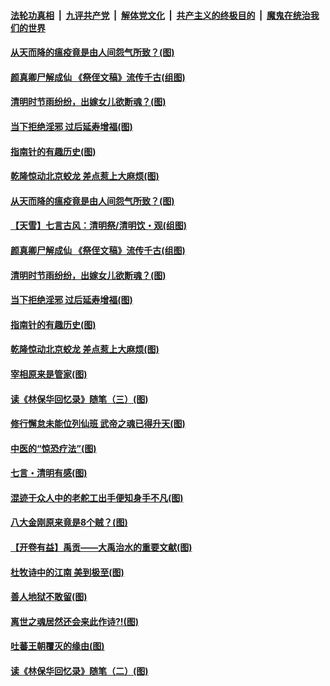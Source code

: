 

####  [法轮功真相](../../../../basic/blob/master/README.md?t=04050730) &nbsp;|&nbsp; [九评共产党](../../../../9ping.md/blob/master/README.md?t=04050730) &nbsp;|&nbsp; [解体党文化](../../../../jtdwh.md/blob/master/README.md?t=04050730)  &nbsp;|&nbsp; [共产主义的终极目的](../../../../gczydzjmd.md/blob/master/README.md?t=04050730) &nbsp;|&nbsp; [魔鬼在统治我们的世界](../../../../mgztzwmdsj.md/blob/master/README.md?t=04050730) 

#### [从天而降的瘟疫竟是由人间怨气所致？(图)](../pages/p7/928375.md?t=04050730) 

#### [颜真卿尸解成仙 《祭侄文稿》流传千古(组图)](../pages/p7/926379.md?t=04050730) 

#### [清明时节雨纷纷，出嫁女儿欲断魂？(图)](../pages/p7/928229.md?t=04050730) 

#### [当下拒绝淫邪 过后延寿增福(图)](../pages/p7/928142.md?t=04050730) 

#### [指南针的有趣历史(图)](../pages/p7/927838.md?t=04050730) 

#### [乾隆惊动北京蛟龙 差点惹上大麻烦(图)](../pages/p7/928247.md?t=04050730) 

#### [从天而降的瘟疫竟是由人间怨气所致？(图)](../pages/p7/928375.md?t=04050730) 

#### [【天雪】七言古风：清明祭/清明饮・观(组图)](../pages/p7/928585.md?t=04050730) 

#### [颜真卿尸解成仙 《祭侄文稿》流传千古(组图)](../pages/p7/926379.md?t=04050730) 

#### [清明时节雨纷纷，出嫁女儿欲断魂？(图)](../pages/p7/928229.md?t=04050730) 

#### [当下拒绝淫邪 过后延寿增福(图)](../pages/p7/928142.md?t=04050730) 

#### [指南针的有趣历史(图)](../pages/p7/927838.md?t=04050730) 

#### [乾隆惊动北京蛟龙 差点惹上大麻烦(图)](../pages/p7/928247.md?t=04050730) 

#### [宰相原来是管家(图)](../pages/p7/927841.md?t=04050730) 

#### [读《林保华回忆录》随笔（三）(图)](../pages/p7/927928.md?t=04050730) 

#### [修行懈怠未能位列仙班 武帝之魂已得升天(图)](../pages/p7/927921.md?t=04050730) 

#### [中医的“惊恐疗法”(图)](../pages/p7/927840.md?t=04050730) 

#### [七言・清明有感(图)](../pages/p7/928236.md?t=04050730) 

#### [混迹于众人中的老舵工出手便知身手不凡(图)](../pages/p7/927890.md?t=04050730) 

#### [八大金刚原来竟是8个贼？(图)](../pages/p7/927994.md?t=04050730) 

#### [【开卷有益】禹贡——大禹治水的重要文献(图)](../pages/p7/927930.md?t=04050730) 

#### [杜牧诗中的江南 美到极至(图)](../pages/p7/928144.md?t=04050730) 

#### [善人地狱不敢留(图)](../pages/p7/927834.md?t=04050730) 

#### [离世之魂居然还会来此作诗?!(图)](../pages/p7/927823.md?t=04050730) 

#### [吐蕃王朝覆灭的缘由(图)](../pages/p7/927590.md?t=04050730) 

#### [读《林保华回忆录》随笔（二）(图)](../pages/p7/927927.md?t=04050730) 

